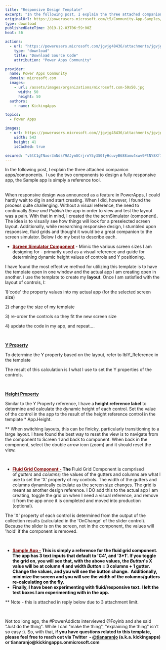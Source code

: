 ```yaml
---
title: "Responsive Design Template"
excerpt: "In the following post, I explain the three attached companion apps/components. I use the two components to design a fully responsive app, the Sample"
originalUrl: https://powerusers.microsoft.com/t5/Community-App-Samples/Responsive-Design-Template/td-p/417884
type: download
publishedDateTime: 2019-12-03T06:59:00Z
heat: 56

actions:
  - url: "https://powerusers.microsoft.com/jgvjg48436/attachments/jgvjg48436/AppFeedbackGallery/339/4/screenSimulator.msapp"
    type: "download"
    title: "Download Source Code"
    attribution: "Power Apps Community"

provider:
  name: Power Apps Community
  domain: microsoft.com
  images:
    - url: /assets/images/organizations/microsoft.com-50x50.jpg
      width: 50
      height: 50
  authors:
    - name: KickingApps

topics:
  - Power Apps

images:
  - url: https://powerusers.microsoft.com//jgvjg48436/attachments/jgvjg48436/AppFeedbackGallery/339/6/Screen%20Shot%202020-05-06%20at%208.08.02%20PM.png
    width: 543
    height: 41
    isCached: true

secured: "v5tC1gTNxor3mNdsY9AJynGCrjrnY5y3S0fyHcuvyB688anu4xwv9PtNY8Xf1E6b+7v87K25szmDZ5UxYD1JpNf2V7K9/MMJigTeBE1R1WFWHEDpi0tGWpyN2ex88gEo3T81qLfPkL6uN/xv6UwqneRfmR5/d3XRSe+QXcskWRKbn6nnzf532CQ3+IqVNzxlulDukB7FWtvDI289gob6s8pl0J3Slou6GDZ+p6odknCq6LgQPE3JY6FNWNNIut3tkYds5Eue4FpuwFnNISzbyQcI6kNlBzTAWqEP8e2/cxM5IgNHeufWWh+nO76CTFMA3nR2GwH/B3ZwtlWXxDPfwodnMF6HCfU7nx9ABNnohgF4UUhBDcbOKxKVSka/ZfYnY6RcDrTl8HWp2wqUZkvtEQ==;VNc7sJC8aoHIKZweHAGOFQ=="
---
```

<p class="p1">In the following post, I explain the three attached companion apps/components.&nbsp; I use the two components to design a fully responsive app, the Sample app is simply a reference tool.</p><p class="p1"><br>When responsive design was announced as a feature in PowerApps, I could hardly wait to dig in and start creating. When I did, however, I found the process quite challenging. Without a visual reference, the need to continually&nbsp;<i>Save and Publish</i> the app in order to view and test the layout was a pain. With that in mind, I created the the scrnSimulator (component). The idea is to visually see how things will look for a preselected screen layout. Additionally, while researching responsive design, I stumbled upon responsive, fluid grids and thought it would be a great companion to the screen simulator. Below I do my best to describe each.</p><ul><li><font color="#800000"><u><strong>Screen Simulator Component</strong></u>&nbsp;</font>- Mimic the various screen sizes I am designing for - primarily used as a visual reference and guide for determining dynamic height values of controls and Y positioning.&nbsp;</li></ul><p class="p1">I have found the most effective method for utilizing this template is to have the template open in one window and the actual app I am creating open in another. I use the template to create my&nbsp;<strong>layout</strong>. Once I am satisfied with the layout of controls, I:</p><p class="p1">1)'code' the&nbsp;property&nbsp;values into my actual app (for the selected screen size)</p><p class="p1">2) change the size of my template</p><p class="p1">3) re-order the controls so they fit the new screen size</p><p class="p1">4) update the code in my app, and repeat....</p><p class="p1">&nbsp;</p><p class="p1"><u><strong>Y Property</strong></u></p><p class="p1">To determine the Y property based on the layout, refer to lblY_Reference in the template&nbsp;</p><p class="p1">The result of this calculation is I what I use to set the Y properties of the controls.</p><p class="p1">&nbsp;</p><p class="p1"><u><strong>Height Property</strong></u></p><p class="p1">Similar to the Y Property reference, I have a<strong>&nbsp;height reference label</strong>&nbsp;to determine and calculate the dynamic height of each control. Set the value of the control in the app to the result of the height reference control in the template * App.Height.&nbsp;</p><p class="p1">** When switching layouts, this can be finicky, particularly transitioning to a large layout. I have found the best way to reset the view is to navigate from the component to Screen 1 and back to component. When back in the component, select the double arrow icon (zoom) and it should reset the view.</p><p class="p1">&nbsp;</p><ul><li><u><font color="#800000"><strong>Fluid Grid Component -</strong></font></u><font color="#000000"><strong> The&nbsp;</strong></font>Fluid&nbsp;Grid Component is comprised of&nbsp;<i>gutters</i><span>&nbsp;and&nbsp;</span><i>columns;&nbsp;</i>the values of the gutters and columns are what I use to set the 'X' property of my controls.&nbsp;<span>The width of the gutters and columns dynamically calculate as the screen size changes. The grid is meant as another design reference. I DO add this to the actual app I am creating, toggle the grid on when I need a visual reference, and remove it from the app once it is completed and moved into production (optional).&nbsp;</span></li></ul><p><span>The 'X' property of each control is determined from the output of the collection results (calculated in the 'OnChange' of the slider control). Because the slider is on the screen, not in the component, the values will 'hold' if the component is removed.</span></p><p>&nbsp;</p><ul><li><u><font color="#800000"><strong>Sample App -</strong></font></u><font color="#000000"><strong>&nbsp;<font color="#000000">This is simply a reference for the fluid grid component. The app has 3 text inputs that default to 'C4', and '3*1'. If you toggle the grid on, you will see that, with the above values, the&nbsp;<em>Button</em>'s X value will be at column 4 and width&nbsp;<em>Button</em> = 3 columns + 1 gutter. Change the values, and you will see the button change.&nbsp; Additionally, minimize the screen and you will see the width of the columns/gutters re-calculating on the fly.</font></strong></font></li><li><font color="#000000"><strong><font color="#000000">Finally, I have been experimenting with fluid/responsive text. I left the text boxes I am experimenting with in the app. </font></strong></font></li></ul><p class="p1">** Note - this is attached in reply below due to 3 attachment limit.&nbsp;</p><p class="p1">&nbsp;</p><p class="p1">Not too long ago, the #PowerAddicts interviewed&nbsp;@Foyinb and she said "Just do the thing". While I can "make the thing", "explaining the thing" isn't so easy :). So, with that, i<strong>f you have questions related to this template, please feel free to reach out via Twitter&nbsp; -&nbsp;</strong><a href="https://powerusers.microsoft.com/t5/user/viewprofilepage/user-id/16287" target="_blank" rel="noopener"><span class="s2"><strong>@tianaranjo</strong></span></a><strong>&nbsp;(a.k.a. kickingapps) or tianaranjo@kickingapps.onmicrosoft.com<br><br><br></strong></p>

